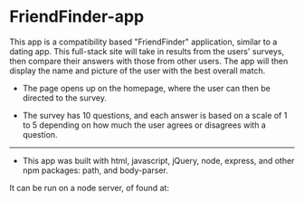 # FriendFinder-app

This app is a compatibility based "FriendFinder" application, similar to a dating app. This full-stack site will take in results from the users' surveys, then compare their answers with those from other users. The app will then display the name and picture of the user with the best overall match.

  * The page opens up on the homepage, where the user can then be directed to the survey.

  * The survey has 10 questions, and each answer is based on a scale of 1 to 5 depending on how much the user agrees or disagrees with a question.

-------------------

  * This app was built with html, javascript, jQuery, node, express, and other npm packages: path, and body-parser.

It can be run on a node server, of found at:
<link here>